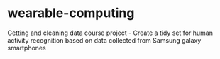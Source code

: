 # wearable-computing
Getting and cleaning data course project - Create a tidy set for human activity recognition based on data collected from Samsung galaxy smartphones 
